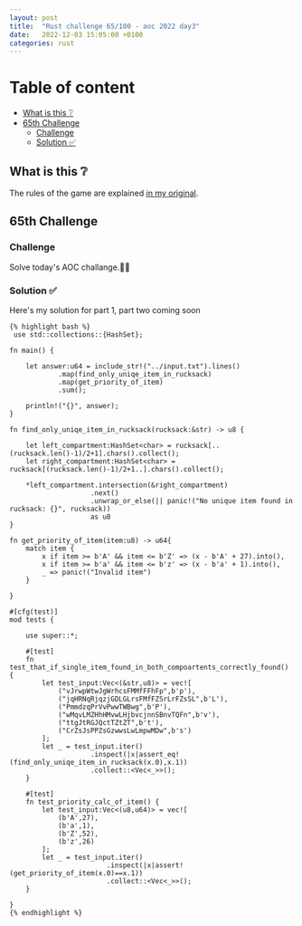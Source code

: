 ```yaml
---
layout: post
title:  "Rust challenge 65/100 - aoc 2022 day3"
date:   2022-12-03 15:05:00 +0100
categories: rust
---
```



#  Table of content
<!-- MarkdownTOC autolink="true" -->

- [What is this :grey_question:](#what-is-this-grey_question)
- [65th Challenge](#65th-challenge)
    - [Challenge](#challenge)
    - [Solution :white_check_mark:](#solution-white_check_mark)

<!-- /MarkdownTOC -->

## What is this :grey_question: 

The rules of the game are explained [in my original](https://maebli.github.io/rust/2021/10/18/100rust.html). 

## 65th Challenge
### Challenge

Solve today's AOC challange.🎅🦀

### Solution :white_check_mark:

Here's my solution for part 1, part two coming soon

    {% highlight bash %}
     use std::collections::{HashSet};

    fn main() {

        let answer:u64 = include_str!("../input.txt").lines()
                .map(find_only_uniqe_item_in_rucksack)
                .map(get_priority_of_item)
                .sum();
        
        println!("{}", answer);
    }

    fn find_only_uniqe_item_in_rucksack(rucksack:&str) -> u8 {

        let left_compartment:HashSet<char> = rucksack[..(rucksack.len()-1)/2+1].chars().collect();
        let right_compartment:HashSet<char> = rucksack[(rucksack.len()-1)/2+1..].chars().collect();
        
        *left_compartment.intersection(&right_compartment)
                        .next()
                        .unwrap_or_else(|| panic!("No unique item found in rucksack: {}", rucksack))
                        as u8
    }

    fn get_priority_of_item(item:u8) -> u64{
        match item {
            x if item >= b'A' && item <= b'Z' => (x - b'A' + 27).into(),
            x if item >= b'a' && item <= b'z' => (x - b'a' + 1).into(),
            _ => panic!("Invalid item")
        }

    }

    #[cfg(test)]
    mod tests {

        use super::*;

        #[test]
        fn test_that_if_single_item_found_in_both_compoartents_correctly_found() {
            let test_input:Vec<(&str,u8)> = vec![
                ("vJrwpWtwJgWrhcsFMMfFFhFp",b'p'),
                ("jqHRNqRjqzjGDLGLrsFMfFZSrLrFZsSL",b'L'),
                ("PmmdzqPrVvPwwTWBwg",b'P'),
                ("wMqvLMZHhHMvwLHjbvcjnnSBnvTQFn",b'v'),
                ("ttgJtRGJQctTZtZT",b't'),
                ("CrZsJsPPZsGzwwsLwLmpwMDw",b's')
            ];
            let _ = test_input.iter()
                        .inspect(|x|assert_eq!(find_only_uniqe_item_in_rucksack(x.0),x.1))
                        .collect::<Vec<_>>();
        }

        #[test]
        fn test_priority_calc_of_item() {
            let test_input:Vec<(u8,u64)> = vec![
                (b'A',27),
                (b'a',1),
                (b'Z',52),
                (b'z',26)
            ];
            let _ = test_input.iter()
                            .inspect(|x|assert!(get_priority_of_item(x.0)==x.1))
                            .collect::<Vec<_>>();
        }

    }
    {% endhighlight %}
